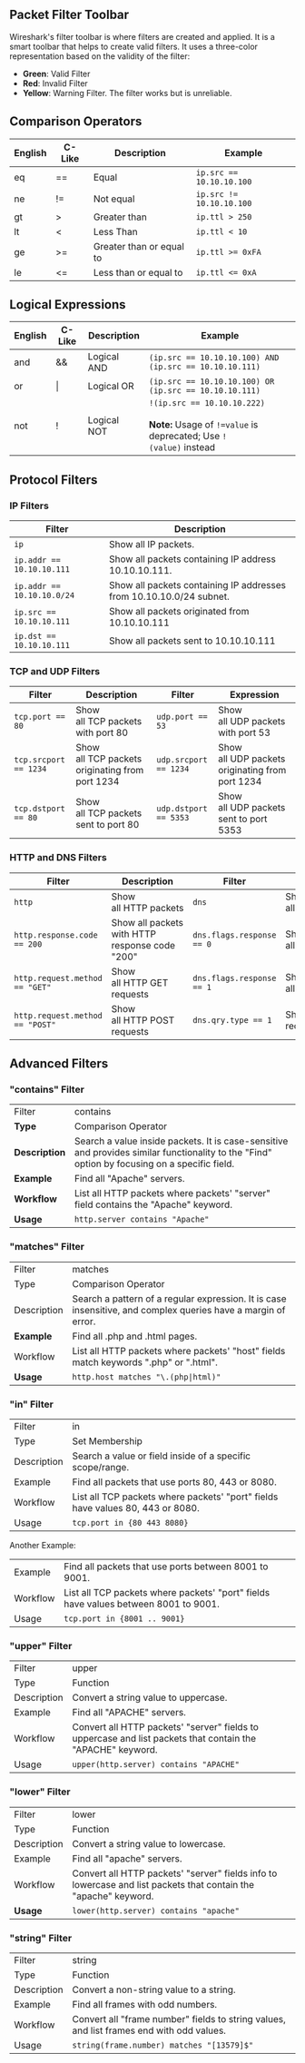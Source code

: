 ## Packet Filter Toolbar
Wireshark's filter toolbar is where filters are created and applied. It is a smart toolbar that helps to create valid filters. It uses a three-color representation based on the validity of the filter:
- **Green**: Valid Filter
- **Red**: Invalid Filter
- **Yellow**: Warning Filter. The filter works but is unreliable.
## Comparison Operators

| **English** | **C-Like** | **Description**          | **Example**              |
| ----------- | ---------- | ------------------------ | ------------------------ |
| eq          | ==         | Equal                    | `ip.src == 10.10.10.100` |
| ne          | !=         | Not equal                | `ip.src != 10.10.10.100` |
| gt          | >          | Greater than             | `ip.ttl > 250`           |
| lt          | <          | Less Than                | `ip.ttl < 10`            |
| ge          | >=         | Greater than or equal to | `ip.ttl >= 0xFA`         |
| le          | <=         | Less than or equal to    | `ip.ttl <= 0xA`          |
## Logical Expressions

| **English** | **C-Like** | **Description** | **Example**                                                                                           |
| ----------- | ---------- | --------------- | ----------------------------------------------------------------------------------------------------- |
| and         | &&         | Logical AND     | `(ip.src == 10.10.10.100) AND (ip.src == 10.10.10.111)`                                               |
| or          | \|         | Logical OR      | `(ip.src == 10.10.10.100) OR (ip.src == 10.10.10.111)`                                                |
| not         | !          | Logical NOT     | `!(ip.src == 10.10.10.222)`<br><br>**Note:** Usage of `!=value` is deprecated; Use `!(value)` instead |
## Protocol Filters
### IP Filters

| Filter                     | Description                                                         |
| -------------------------- | ------------------------------------------------------------------- |
| `ip`                       | Show all IP packets.                                                |
| `ip.addr == 10.10.10.111`  | Show all packets containing IP address 10.10.10.111.                |
| `ip.addr == 10.10.10.0/24` | Show all packets containing IP addresses from 10.10.10.0/24 subnet. |
| `ip.src == 10.10.10.111`   | Show all packets originated from 10.10.10.111                       |
| `ip.dst == 10.10.10.111`   | Show all packets sent to 10.10.10.111                               |
### TCP and UDP Filters

| Filter                | Description                                     | Filter                | Expression                                      |
| --------------------- | ----------------------------------------------- | --------------------- | ----------------------------------------------- |
| `tcp.port == 80`      | Show all TCP packets with port 80               | `udp.port == 53`      | Show all UDP packets with port 53               |
| `tcp.srcport == 1234` | Show all TCP packets originating from port 1234 | `udp.srcport == 1234` | Show all UDP packets originating from port 1234 |
| `tcp.dstport == 80`   | Show all TCP packets sent to port 80            | `udp.dstport == 5353` | Show all UDP packets sent to port 5353          |
### HTTP and DNS Filters

| Filter                          | Description                                    | Filter                    | Description              |
| ------------------------------- | ---------------------------------------------- | ------------------------- | ------------------------ |
| `http`                          | Show all HTTP packets                          | `dns`                     | Show all DNS packets     |
| `http.response.code == 200`     | Show all packets with HTTP response code "200" | `dns.flags.response == 0` | Show all DNS requests    |
| `http.request.method == "GET"`  | Show all HTTP GET requests                     | `dns.flags.response == 1` | Show all DNS responses   |
| `http.request.method == "POST"` | Show all HTTP POST requests                    | `dns.qry.type == 1`       | Show all DNS "A" records |
## Advanced Filters
### "contains" Filter
|                 |                                                                                                                                              |
| --------------- | -------------------------------------------------------------------------------------------------------------------------------------------- |
| Filter          | contains                                                                                                                                     |
| **Type**        | Comparison Operator                                                                                                                          |
| **Description** | Search a value inside packets. It is case-sensitive and provides similar functionality to the "Find" option by focusing on a specific field. |
| **Example**     | Find all "Apache" servers.                                                                                                                   |
| **Workflow**    | List all HTTP packets where packets' "server" field contains the "Apache" keyword.                                                           |
| **Usage**       | `http.server contains "Apache"`                                                                                                              |
### "matches" Filter
|             |                                                                                                               |
| ----------- | ------------------------------------------------------------------------------------------------------------- |
| Filter      | matches                                                                                                       |
| Type        | Comparison Operator                                                                                           |
| Description | Search a pattern of a regular expression. It is case insensitive, and complex queries have a margin of error. |
| **Example** | Find all .php and .html pages.                                                                                |
| Workflow    | List all HTTP packets where packets' "host" fields match keywords ".php" or ".html".                          |
| **Usage**   | `http.host matches "\.(php\|html)"`                                                                           |
### "in" Filter
|             |                                                                                |
| ----------- | ------------------------------------------------------------------------------ |
| Filter      | in                                                                             |
| Type        | Set Membership                                                                 |
| Description | Search a value or field inside of a specific scope/range.                      |
| Example     | Find all packets that use ports 80, 443 or 8080.                               |
| Workflow    | List all TCP packets where packets' "port" fields have values 80, 443 or 8080. |
| Usage       | `tcp.port in {80 443 8080}`                                                    |
Another Example:

|          |                                                                                     |
| -------- | ----------------------------------------------------------------------------------- |
| Example  | Find all packets that use ports between 8001 to 9001.                               |
| Workflow | List all TCP packets where packets' "port" fields have values between 8001 to 9001. |
| Usage    | `tcp.port in {8001 .. 9001}`                                                        |
### "upper" Filter
|             |                                                                                                            |
| ----------- | ---------------------------------------------------------------------------------------------------------- |
| Filter      | upper                                                                                                      |
| Type        | Function                                                                                                   |
| Description | Convert a string value to uppercase.                                                                       |
| Example     | Find all "APACHE" servers.                                                                                 |
| Workflow    | Convert all HTTP packets' "server" fields to uppercase and list packets that contain the "APACHE" keyword. |
| Usage       | `upper(http.server) contains "APACHE"`                                                                     |
### "lower" Filter
|             |                                                                                                                 |
| ----------- | --------------------------------------------------------------------------------------------------------------- |
| Filter      | lower                                                                                                           |
| Type        | Function                                                                                                        |
| Description | Convert a string value to lowercase.                                                                            |
| Example     | Find all "apache" servers.                                                                                      |
| Workflow    | Convert all HTTP packets' "server" fields info to lowercase and list packets that contain the "apache" keyword. |
| **Usage**   | `lower(http.server) contains "apache"`                                                                          |
### "string" Filter
|             |                                                                                          |
| ----------- | ---------------------------------------------------------------------------------------- |
| Filter      | string                                                                                   |
| Type        | Function                                                                                 |
| Description | Convert a non-string value to a string.                                                  |
| Example     | Find all frames with odd numbers.                                                        |
| Workflow    | Convert all "frame number" fields to string values, and list frames end with odd values. |
| Usage       | `string(frame.number) matches "[13579]$"`                                                |